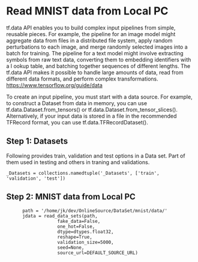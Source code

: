 
#  Read MNIST data from Local PC

tf.data API enables you to build complex input pipelines from simple, reusable pieces. 
For example, the pipeline for an image model might aggregate data from files in a 
distributed file system, apply random perturbations to each image, and merge randomly
selected images into a batch for training. The pipeline for a text model might involve 
extracting symbols from raw text data, converting them to embedding identifiers with a l
ookup table, and batching together sequences of different lengths. The tf.data API makes 
it possible to handle large amounts of data, read from different data formats, and perform 
complex transformations.  https://www.tensorflow.org/guide/data

To create an input pipeline, you must start with a data source. For example, to construct 
a Dataset from data in memory, you can use tf.data.Dataset.from_tensors() or 
tf.data.Dataset.from_tensor_slices(). Alternatively, if your input data is stored in 
a file in the recommended TFRecord format, you can use tf.data.TFRecordDataset().


 ## Step 1:  Datasets
 Following provides train, validation and test options in a Data set. Part of them used
 in testing and others in traning and validations.
 
    _Datasets = collections.namedtuple('_Datasets', ['train', 'validation', 'test'])
 
 ## Step 2: MNIST data from Local PC
 
          path = '/home/jk/dev/OnlineSource/DataSet/mnist/data/'
          jdata = read_data_sets(path, 
                       fake_data=False, 
                       one_hot=False,
                       dtype=dtypes.float32,
                       reshape=True,
                       validation_size=5000,
                       seed=None,
                       source_url=DEFAULT_SOURCE_URL)

